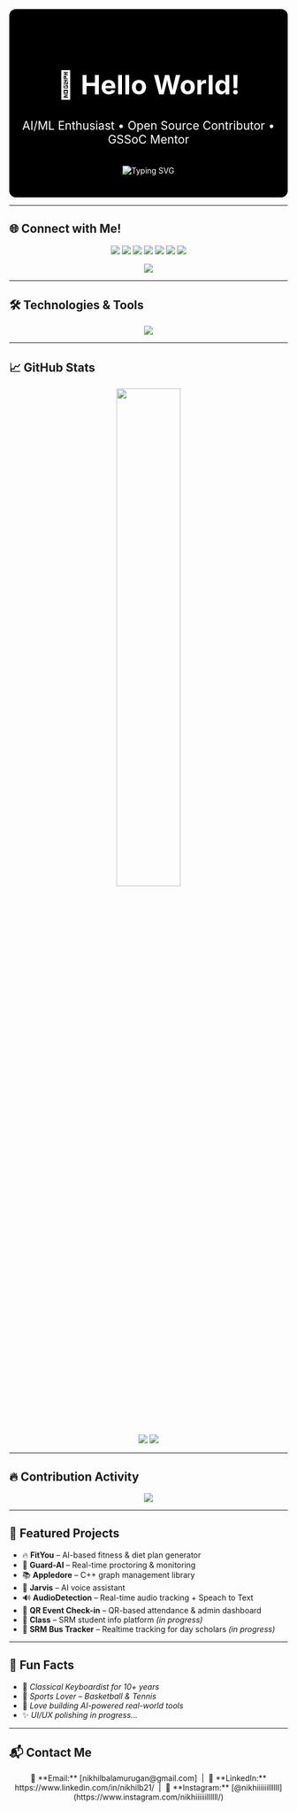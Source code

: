 <div align="center" style="background-color:#000; color:#fff; padding:40px 20px; border-radius:12px;">

  <h1 style="font-size:3rem;">👋 Hello World!</h1>
  <h2 style="margin-top:10px; font-weight:400;">AI/ML Enthusiast • Open Source Contributor • GSSoC Mentor</h2>
  
  <br/>

  <img src="https://readme-typing-svg.herokuapp.com?font=Fira+Code&size=30&duration=3000&pause=1000&color=FF4F00&center=true&vCenter=true&width=700&lines=Welcome+to+my+GitHub+profile!;" alt="Typing SVG" />
  
</div>

---

## 🌐 Connect with Me!
<p align="center">
  <a href="https://github.com/Nikhil210206" target="_blank"><img src="https://img.shields.io/badge/GitHub-000000?style=for-the-badge&logo=github&logoColor=white" /></a>
  <a href="https://www.linkedin.com/in/nikhilb21/" target="_blank"><img src="https://img.shields.io/badge/LinkedIn-0A66C2?style=for-the-badge&logo=linkedin&logoColor=white" /></a>
  <a href="https://bento.me/nikhilb" target="_blank"><img src="https://img.shields.io/badge/Bento.me-000000?style=for-the-badge&logo=bento&logoColor=white" /></a>
  <a href="mailto:nikhilbalamurugan@gmail.com" target="_blank"><img src="https://img.shields.io/badge/Gmail-D14836?style=for-the-badge&logo=gmail&logoColor=white" /></a>
  <a href="https://www.instagram.com/nikhiiiiiillllll/" target="_blank"><img src="https://img.shields.io/badge/Instagram-E4405F?style=for-the-badge&logo=instagram&logoColor=white" /></a>
  <a href="https://discord.com/users/nikhilb_13596" target="_blank"><img src="https://img.shields.io/badge/Discord-5865F2?style=for-the-badge&logo=discord&logoColor=white" /></a>
  <a href="https://devfolio.co/@Nikhil_6938" target="_blank"><img src="https://img.shields.io/badge/Devfolio-0A0A0A?style=for-the-badge&logo=dev.to&logoColor=white" /></a>
</p>

<p align="center">
  <img src="https://komarev.com/ghpvc/?username=Nikhil210206&label=Profile+Views&color=orange&style=for-the-badge"/>
</p>

---

## 🛠️ Technologies & Tools  
<p align="center">
  <img src="https://skillicons.dev/icons?i=python,cpp,java,ts,js,html,css,react,nodejs,flask,tailwind,tensorflow,pytorch,opencv,git,github,vscode,figma,mongodb,postman,linux&theme=dark" />
</p>

---

## 📈 GitHub Stats  
<p align="center">
  <img src="https://github-readme-stats.vercel.app/api?username=Nikhil210206&show_icons=true&theme=radical&hide_title=true" width="48%" />
  <br /><br />
  <img src="https://github-profile-summary-cards.vercel.app/api/cards/repos-per-language?username=Nikhil210206&theme=radical" />
  <img src="https://github-profile-summary-cards.vercel.app/api/cards/most-commit-language?username=Nikhil210206&theme=radical" />
</p>

---

## 🔥 Contribution Activity  
<p align="center">
  <img src="https://github-readme-activity-graph.vercel.app/graph?username=Nikhil210206&bg_color=000000&color=ffffff&line=ff4f00&point=ff9900&area=true&hide_border=true" />
</p>

---

## 🚀 Featured Projects  
- 🔥 **FitYou** – AI-based fitness & diet plan generator  
- 🔐 **Guard-AI** – Real-time proctoring & monitoring  
- 📚 **Appledore** – C++ graph management library  
- 🧠 **Jarvis** – AI voice assistant  
- 🔊 **AudioDetection** – Real-time audio tracking + Speach to Text 
- 📲 **QR Event Check-in** – QR-based attendance & admin dashboard  
- 🏫 **Class** – SRM student info platform *(in progress)*  
- 🚌 **SRM Bus Tracker** – Realtime tracking for day scholars *(in progress)*

---

## 🎹 Fun Facts  
- 🎼 *Classical Keyboardist for 10+ years*  
- 🏀 *Sports Lover – Basketball & Tennis*  
- 💭 *Love building AI-powered real-world tools*  
- ✨ *UI/UX polishing in progress...*

---

## 📬 Contact Me  
<p align="center">
  📩 **Email:** [nikhilbalamurugan@gmail.com] &nbsp;|&nbsp;  
  💼 **LinkedIn:** https://www.linkedin.com/in/nikhilb21/ &nbsp;|&nbsp;  
  📸 **Instagram:** [@nikhiiiiiillllll] (https://www.instagram.com/nikhiiiiiillllll/)
</p>
